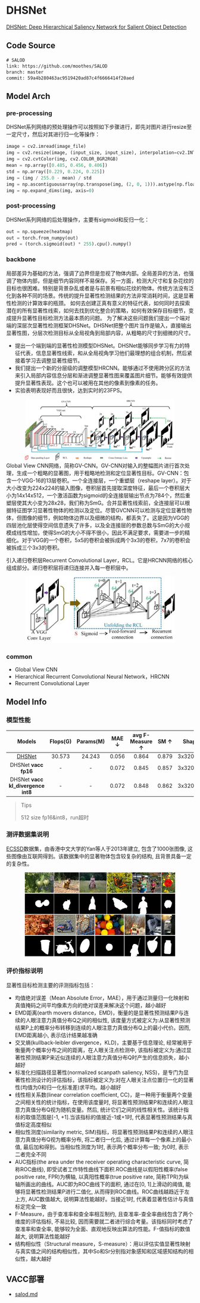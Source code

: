 
# DHSNet

[DHSNet: Deep Hierarchical Saliency Network for Salient Object Detection](https://openaccess.thecvf.com/content_cvpr_2016/papers/Liu_DHSNet_Deep_Hierarchical_CVPR_2016_paper.pdf)

## Code Source
```
# SALOD
link: https://github.com/moothes/SALOD
branch: master
commit: 59a4b280463ac9519420ad87c4f6666414f20aed
```

## Model Arch

### pre-processing

DHSNet系列网络的预处理操作可以按照如下步骤进行，即先对图片进行resize至一定尺寸，然后对其进行归一化等操作：

```python
image = cv2.imread(image_file)
img = cv2.resize(image, (input_size, input_size), interpolation=cv2.INTER_AREA)
img = cv2.cvtColor(img, cv2.COLOR_BGR2RGB)
mean = np.array([0.485, 0.456, 0.406])
std = np.array([0.229, 0.224, 0.225])
img = (img / 255.0 - mean) / std
img = np.ascontiguousarray(np.transpose(img, (2, 0, 1))).astype(np.float32) # HWC to CHW
img = np.expand_dims(img, axis=0)
```

### post-processing

DHSNet系列网络的后处理操作，主要有sigmoid和反归一化：
```python
out = np.squeeze(heatmap)
out = torch.from_numpy(out)
pred = (torch.sigmoid(out) * 255).cpu().numpy()
```

### backbone
局部差异为基础的方法，强调了边界但是忽视了物体内部。全局差异的方法，也强调了物体内部，但是细节内容同样不易保存。另一方面，检测大尺寸和复杂花纹的目标也很困难。特别是背景杂乱或者是与前景有相似花纹的物体。传统方法没有泛化到各种不同的场景。传统的提升显著性检测结果的方法非常消耗时间，这是显著性检测的计算效率的瓶颈。
如何去创建正真有意义的特征代表，如何同时去探索潜在的所有显著性线索，如何去找到优化整合的策略，如何有效保存目标细节，变成提升显著性目标检测方法最本质的问题。
为了解决这些问题我们提出一个端对端的深层次显著性检测框架DHSNet。DHSNet把整个图片当作是输入，直接输出显著性图，分层次检测目标从全局视角到局部内容，从粗略的尺寸到细微的尺寸。
- 提出一个端到端的显著性检测模型DHSNet。DHSNet能够同步学习有力的特征代表，信息显著性线索，和从全局视角学习他们最理想的组合机制，然后紧接着学习去调整显著性细节。
- 我们提出一个新的分层级的调整模型HRCNN。能够通过不使用跨分区的方法来引入局部内容信息分层和渐进调整显著性图来覆盖图片细节。能够有效提供提升显著性表现。这个也可以被用在其他的像素到像素的任务。
- 实验表明表现好而且很快，达到实时的23FPS。
  
<div  align="center">
<img src="../../images/dhsnet/dhsnet.png" width="80%" height="80%">
</div>
Global View CNN网络，简称GV-CNN。GV-CNN对输入的整幅图片进行首次处理，生成一个粗略的显著图，用于粗略地检测和定位显著性目标。GV-CNN：包含一个VGG-16的13层卷积。一个全连接层，一个重塑层（reshape layer）。对于大小改变为224x224的输入图像，卷积层首先提取深度特征，最后一个卷积层大小为14x14x512，一个激活函数为sigmoid的全连接层输出节点为784个，然后重塑层使其大小变为28x28，我们称为SmG。合并显著性线索前，全连接层可以根据特征图学习显著性物体的检测以及定位。尽管GVCNN可以检测与定位显著性物体，但图像的细节，例如物体边界以及细微的结构，都丢失了。这是因为VGG的四层池化层使得空间信息遗失了许多，以及全连接层的参数总数与SmG的大小规模成线性增加，使得SmG的大小不得不很小，因此不满足要求，需要进一步的精细化。对于VGG的一个卷积，5x5的卷积会被拆成两个3x3的卷积，7x7的卷积会被拆成三个3x3的卷积。

引入递归卷积层Recurrent Convolutional Layer，RCL。它是HRCNN网络的核心组成部分。递归卷积层将递归连接并入每一卷积层中。

<div  align="center">
<img src="../../images/dhsnet/rcl.png" width="80%" height="80%">
</div>

### common
- Global View CNN
- Hierarchical Recurrent Convolutional Neural Network，HRCNN
- Recurrent Convolutional Layer

## Model Info

### 模型性能

| Models  | Flops(G) | Params(M) | MAE ↓ | avg F-Measure ↑ | SM ↑ | Shapes |
| :---: | :--: | :--: | :---: | :--------: | :---: | :--------: |
| [DHSNet](https://github.com/moothes/SALOD) | 30.573  |  24.243 | 0.056   |  0.864  | 0.879  | 3x320x320  |
| DHSNet **vacc fp16** |  -  |  -  |  0.072  |  0.845  | 0.857  | 3x320x320 |
| DHSNet **vacc kl_divergence int8** |  -  |  -  |   0.072  |  0.848 | 0.862 |  3x320x320  |

> Tips
> 
> 512 size fp16&int8，run超时
> 

### 测评数据集说明


[ECSSD](http://www.cse.cuhk.edu.hk/leojia/projects/hsaliency/dataset.html)数据集，由香港中文大学的Yan等人于2013年建立, 包含了1000张图像, 这些图像由互联网得到。该数据集中的显著物体包含较复杂的结构, 且背景具备一定的复杂性。


<div  align="center">
<img src="../../images/datasets/ecssd.jpg" width="80%" height="70%">
</div>

### 评价指标说明
显著性目标检测主要的评测指标包括：
- 均值绝对误差（Mean Absolute Error，MAE），用于通过测量归一化映射和真值掩码之间平均像素方向的绝对误差来解决这个问题，越小越好
- EMD距离(earth movers distance，EMD)，衡量的是显著性预测结果P与连续的人眼注意力真值分布Q之间的相似性, 该度量方式被定义为:从显著性预测结果P上的概率分布转移到连续的人眼注意力真值分布Q上的最小代价。因而, EMD距离越小, 表示估计结果越准确
- 交叉熵(kullback-leibler divergence，KLD)，主要基于信息理论, 经常被用于衡量两个概率分布之间的距离，在人眼关注点检测中, 该指标被定义为:通过显著性预测结果P来近似连续的人眼注意力真值分布Q时产生的信息损失，越小越好
- 标准化扫描路径显著性(normalized scanpath saliency, NSS)，是专门为显著性检测设计的评估指标，该指标被定义为:对在人眼关注点位置归一化的显著性(均值为0和归一化标准差)求平均。越小越好
- 线性相关系数(linear correlation coefficient, CC)，是一种用于衡量两个变量之间相关性的统计指标，在使用该度量时, 将显著性预测结果P和连续的人眼注意力真值分布Q视为随机变量。然后, 统计它们之间的线性相关性。该统计指标的取值范围是[-1, +1].当该指标的值接近-1或+1时, 代表显著性预测结果与真值标定高度相似
- 相似性测度(similarity metric, SIM)指标，将显著性预测结果P和连续的人眼注意力真值分布Q视为概率分布, 将二者归一化后, 通过计算每一个像素上的最小值, 最后加和得到。当相似性测度为1时, 表示两个概率分布一致; 为0时, 表示二者完全不同
- AUC指标(the area under the receiver operating characteristic curve, 简称ROC曲线), 即受试者工作特性曲线下面积.ROC曲线是以假阳性概率(false positive rate, FPR)为横轴, 以真阳性概率(true positive rate, 简称TPR)为纵轴所画出的曲线。AUC即为ROC曲线下的面积, 通过在[0, 1]上滑动的阈值, 能够将显著性检测结果P进行二值化, 从而得到ROC曲线。ROC曲线越趋近于左上方, AUC数值越大, 说明算法性能越好。当接近1时, 代表着显著性估计与真值标定完全一致
- F-Measure，由于查准率和查全率相互制约, 且查准率-查全率曲线包含了两个维度的评估指标, 不易比较, 因而需要就二者进行综合考量。该指标同时考虑了查准率和查全率, 能够较为全面、直观地反映出算法的性能。F-值指标的数值越大, 说明算法性能越好
- 结构相似性（Structural measure，S-measure）：用以评估实值显著性映射与真实值之间的结构相似性，其中So和Sr分别指对象感知和区域感知结构的相似性，越大越好


## VACC部署
- [salod.md](./source_code/salod.md)